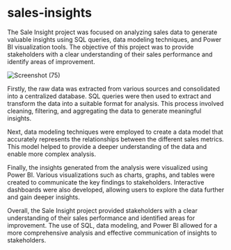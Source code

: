 # sales-insights

The Sale Insight project was focused on analyzing sales data to generate valuable insights using SQL queries, data modeling techniques, and Power BI visualization tools. The objective of this project was to provide stakeholders with a clear understanding of their sales performance and identify areas of improvement.

![Screenshot (75)](https://user-images.githubusercontent.com/90919732/236511280-b3a1c512-982b-42d1-a5fa-1fdb1ce86d9d.png)


Firstly, the raw data was extracted from various sources and consolidated into a centralized database. SQL queries were then used to extract and transform the data into a suitable format for analysis. This process involved cleaning, filtering, and aggregating the data to generate meaningful insights.

Next, data modeling techniques were employed to create a data model that accurately represents the relationships between the different sales metrics. This model helped to provide a deeper understanding of the data and enable more complex analysis.

Finally, the insights generated from the analysis were visualized using Power BI. Various visualizations such as charts, graphs, and tables were created to communicate the key findings to stakeholders. Interactive dashboards were also developed, allowing users to explore the data further and gain deeper insights.

Overall, the Sale Insight project provided stakeholders with a clear understanding of their sales performance and identified areas for improvement. The use of SQL, data modeling, and Power BI allowed for a more comprehensive analysis and effective communication of insights to stakeholders.
